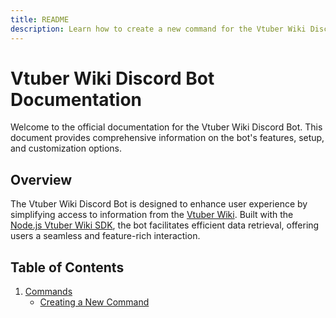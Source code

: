 ```yaml
---
title: README
description: Learn how to create a new command for the Vtuber Wiki Discord Bot.
---
```


# Vtuber Wiki Discord Bot Documentation

Welcome to the official documentation for the Vtuber Wiki Discord Bot. This document provides comprehensive information on the bot's features, setup, and customization options.

## Overview

The Vtuber Wiki Discord Bot is designed to enhance user experience by simplifying access to information from the [Vtuber Wiki](https://vtubers.wiki). Built with the [Node.js Vtuber Wiki SDK](https://vtubers.wiki/sdk/node), the bot facilitates efficient data retrieval, offering users a seamless and feature-rich interaction.



## Table of Contents

1. [Commands](./commands)
   - [Creating a New Command](./commands/new-commands.md)